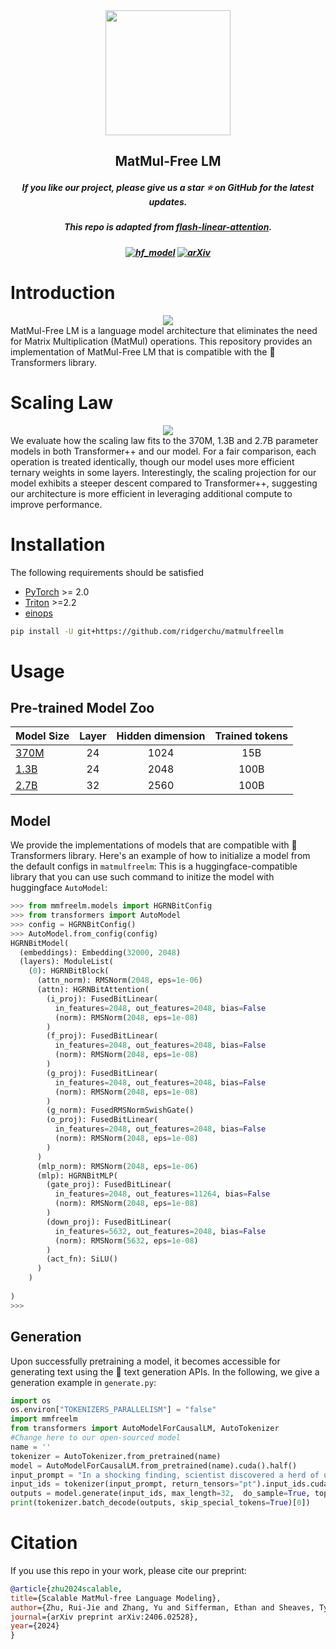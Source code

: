 <div align=center>
<img src="__assets__/logo.png" width="200px">
</div>
<h2 align="center">MatMul-Free LM</h2>
<h5 align="center"> If you like our project, please give us a star ⭐ on GitHub for the latest updates.  </h2>
<h5 align="center"> This repo is adapted from <a href="https://github.com/sustcsonglin/flash-linear-attention">flash-linear-attention</a>. </h2>

<h5 align="center">

[![hf_model](https://img.shields.io/badge/🤗-Models-blue.svg)](https://huggingface.co/collections/ridger/matmulfree-lm-665f4d2b4e4648756e0dd13c) [![arXiv](https://img.shields.io/badge/Arxiv-2406.02528-b31b1b.svg?logo=arXiv)](https://arxiv.org/abs/2406.02528) 
# Introduction
<div align=center>
<img src="__assets__/main.png">
</div>
MatMul-Free LM is a language model architecture that eliminates the need for Matrix Multiplication (MatMul) operations. This repository provides an implementation of MatMul-Free LM that is compatible with the 🤗 Transformers library.

# Scaling Law
<div align=center>
<img src="__assets__/scaling_law.png">
</div>
We evaluate how the scaling law fits to the 370M, 1.3B and 2.7B parameter models in both Transformer++ and our model. For a fair comparison, each operation is treated identically, though our model uses more efficient ternary weights in some layers. Interestingly, the scaling projection for our model exhibits a steeper descent compared to Transformer++, suggesting our architecture is more efficient in leveraging additional compute to improve performance.

# Installation

The following requirements should be satisfied 
- [PyTorch](https://pytorch.org/) >= 2.0
- [Triton](https://github.com/openai/triton) >=2.2
- [einops](https://einops.rocks/)

```sh
pip install -U git+https://github.com/ridgerchu/matmulfreellm
```

# Usage
## Pre-trained Model Zoo
| Model Size     | Layer | Hidden dimension  | Trained tokens |
|:----------------|:------------:|:----------------:|:------------------:|
| [370M](https://huggingface.co/ridger/MMfreeLM-370M)  | 24  | 1024 | 15B  |
| [1.3B](https://huggingface.co/ridger/MMfreeLM-1.3B)  | 24 | 2048 | 100B  |
| [2.7B](https://huggingface.co/ridger/MMfreeLM-2.7B)  | 32  | 2560 | 100B  |

## Model

We provide the implementations of models that are compatible with 🤗 Transformers library. 
Here's an example of how to initialize a model from the default configs in `matmulfreelm`:
This is a huggingface-compatible library that you can use such command to initize the model with huggingface `AutoModel`:


```py
>>> from mmfreelm.models import HGRNBitConfig
>>> from transformers import AutoModel
>>> config = HGRNBitConfig()
>>> AutoModel.from_config(config)
HGRNBitModel(
  (embeddings): Embedding(32000, 2048)
  (layers): ModuleList(
    (0): HGRNBitBlock(
      (attn_norm): RMSNorm(2048, eps=1e-06)
      (attn): HGRNBitAttention(
        (i_proj): FusedBitLinear(
          in_features=2048, out_features=2048, bias=False
          (norm): RMSNorm(2048, eps=1e-08)
        )
        (f_proj): FusedBitLinear(
          in_features=2048, out_features=2048, bias=False
          (norm): RMSNorm(2048, eps=1e-08)
        )
        (g_proj): FusedBitLinear(
          in_features=2048, out_features=2048, bias=False
          (norm): RMSNorm(2048, eps=1e-08)
        )
        (g_norm): FusedRMSNormSwishGate()
        (o_proj): FusedBitLinear(
          in_features=2048, out_features=2048, bias=False
          (norm): RMSNorm(2048, eps=1e-08)
        )
      )
      (mlp_norm): RMSNorm(2048, eps=1e-06)
      (mlp): HGRNBitMLP(
        (gate_proj): FusedBitLinear(
          in_features=2048, out_features=11264, bias=False
          (norm): RMSNorm(2048, eps=1e-08)
        )
        (down_proj): FusedBitLinear(
          in_features=5632, out_features=2048, bias=False
          (norm): RMSNorm(5632, eps=1e-08)
        )
        (act_fn): SiLU()
      )
    )
    
)
>>> 

```

## Generation

Upon successfully pretraining a model, it becomes accessible for generating text using the 🤗 text generation APIs.
In the following, we give a generation example in `generate.py`:

```py
import os
os.environ["TOKENIZERS_PARALLELISM"] = "false"
import mmfreelm
from transformers import AutoModelForCausalLM, AutoTokenizer
#Change here to our open-sourced model
name = ''
tokenizer = AutoTokenizer.from_pretrained(name)
model = AutoModelForCausalLM.from_pretrained(name).cuda().half()
input_prompt = "In a shocking finding, scientist discovered a herd of unicorns living in a remote, "
input_ids = tokenizer(input_prompt, return_tensors="pt").input_ids.cuda()
outputs = model.generate(input_ids, max_length=32,  do_sample=True, top_p=0.4, temperature=0.6)
print(tokenizer.batch_decode(outputs, skip_special_tokens=True)[0])
```



# Citation
If you use this repo in your work, please cite our preprint:
```bib
@article{zhu2024scalable,
title={Scalable MatMul-free Language Modeling},
author={Zhu, Rui-Jie and Zhang, Yu and Sifferman, Ethan and Sheaves, Tyler and Wang, Yiqiao and Richmond, Dustin and Zhou, Peng and Eshraghian, Jason K},
journal={arXiv preprint arXiv:2406.02528},
year={2024}
}
```
